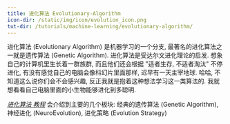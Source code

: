 ```yaml
---
title: 进化算法 Evolutionary-Algorithm
icon-dir: /static/img/icon/evolution_icon.png
tut-dir: /tutorials/machine-learning/evolutionary-algorithm/
---
```

进化算法 (Evolutionary Algorithm) 是机器学习的一个分支, 最著名的进化算法之一就是遗传算法 (Genetic Algorithm).
进化算法是受达尔文进化理论的启发. 想象自己的计算机里生长着一群族群, 而且他们还会根据 "适者生存, 不适者淘汰" 不停进化,
有没有感觉自己的电脑会像科幻片里面那样, 迟早有一天主宰地球. 哈哈, 不知道这么说你们会不会感兴趣,
反正我就是抱着这种想法学习这一类算法的. 我就想看看自己电脑里面的小生物能够进化到多聪明.


[*进化算法 教程*]({{page.tut-dir}}) 会介绍到主要的几个板块: 经典的遗传算法 (Genetic Algorithm),
神经进化 (NeuroEvolution), 进化策略 (Evolution Strategy)
